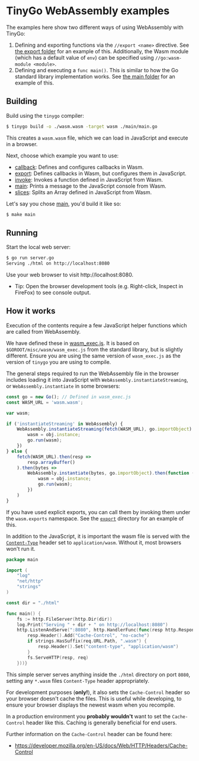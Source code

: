# TinyGo WebAssembly examples

The examples here show two different ways of using WebAssembly with TinyGo:

1. Defining and exporting functions via the `//export <name>` directive. See
[the export folder](./export) for an example of this.  Additionally, the Wasm
module (which has a default value of `env`) can be specified using
`//go:wasm-module <module>`.
1. Defining and executing a `func main()`. This is similar to how the Go
standard library implementation works. See [the main folder](./main) for an
example of this.

## Building

Build using the `tinygo` compiler:

```bash
$ tinygo build -o ./wasm.wasm -target wasm ./main/main.go
```

This creates a `wasm.wasm` file, which we can load in JavaScript and execute in
a browser.

Next, choose which example you want to use:
* [callback](callback): Defines and configures callbacks in Wasm.
* [export](export): Defines callbacks in Wasm, but configures them in JavaScript.
* [invoke](invoke): Invokes a function defined in JavaScript from Wasm.
* [main](main): Prints a message to the JavaScript console from Wasm.
* [slices](slices): Splits an Array defined in JavaScript from Wasm.

Let's say you chose [main](main), you'd build it like so:
```bash
$ make main
```

## Running

Start the local web server:

```bash
$ go run server.go
Serving ./html on http://localhost:8080
```

Use your web browser to visit http://localhost:8080.

* Tip: Open the browser development tools (e.g. Right-click, Inspect in
  FireFox) to see console output.

## How it works

Execution of the contents require a few JavaScript helper functions which are
called from WebAssembly.

We have defined these in [wasm_exec.js](../../../targets/wasm_exec.js).  It is
based on `$GOROOT/misc/wasm/wasm_exec.js` from the standard library, but is
slightly different. Ensure you are using the same version of `wasm_exec.js` as
the version of `tinygo` you are using to compile.

The general steps required to run the WebAssembly file in the browser includes
loading it into JavaScript with `WebAssembly.instantiateStreaming`, or
`WebAssembly.instantiate` in some browsers:

```js
const go = new Go(); // Defined in wasm_exec.js
const WASM_URL = 'wasm.wasm';

var wasm;

if ('instantiateStreaming' in WebAssembly) {
	WebAssembly.instantiateStreaming(fetch(WASM_URL), go.importObject).then(function (obj) {
		wasm = obj.instance;
		go.run(wasm);
	})
} else {
	fetch(WASM_URL).then(resp =>
		resp.arrayBuffer()
	).then(bytes =>
		WebAssembly.instantiate(bytes, go.importObject).then(function (obj) {
			wasm = obj.instance;
			go.run(wasm);
		})
	)
}
```

If you have used explicit exports, you can call them by invoking them under the
`wasm.exports` namespace. See the [`export`](./export/wasm.js) directory for an
example of this.

In addition to the JavaScript, it is important the wasm file is served with the
[`Content-Type`](https://developer.mozilla.org/en-US/docs/Web/HTTP/Headers/Content-Type)
header set to `application/wasm`.  Without it, most browsers won't run it.

```go
package main

import (
	"log"
	"net/http"
	"strings"
)

const dir = "./html"

func main() {
	fs := http.FileServer(http.Dir(dir))
	log.Print("Serving " + dir + " on http://localhost:8080")
	http.ListenAndServe(":8080", http.HandlerFunc(func(resp http.ResponseWriter, req *http.Request) {
		resp.Header().Add("Cache-Control", "no-cache")
		if strings.HasSuffix(req.URL.Path, ".wasm") {
			resp.Header().Set("content-type", "application/wasm")
		}
		fs.ServeHTTP(resp, req)
	}))}
```

This simple server serves anything inside the `./html` directory on port
`8080`, setting any `*.wasm` files `Content-Type` header appropriately.

For development purposes (**only!**), it also sets the `Cache-Control` header
so your browser doesn't cache the files.  This is useful while developing, to
ensure your browser displays the newest wasm when you recompile.

In a production environment you **probably wouldn't** want to set the
`Cache-Control` header like this.  Caching is generally beneficial for end
users.

Further information on the `Cache-Control` header can be found here:

* https://developer.mozilla.org/en-US/docs/Web/HTTP/Headers/Cache-Control
